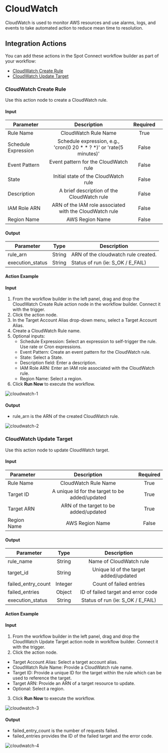 # CloudWatch 

CloudWatch is used to monitor AWS resources and use alarms, logs, and events to take automated action to reduce mean time to resolution.  

## Integration Actions  

You can add these actions in the Spot Connect workflow builder as part of your workflow: 

* [CloudWatch Create Rule](spot-connect/actions/cloudwatch?id=cloudwatch-create-rule) 
* [CloudWatch Update Target](spot-connect/actions/cloudwatch?id=cloudwatch-update-target) 

### CloudWatch Create Rule 

Use this action node to create a CloudWatch rule. 

#### Input

|       Parameter           |                                  Description                              |      Required  |   |
|---------------------------|:-------------------------------------------------------------------------:|:--------------:|---|
|      Rule Name            |     CloudWatch Rule Name                                                  |     True       |   |
|      Schedule Expression  |     Schedule expression, e.g., 'cron(0 20 * * ? *)' or 'rate(5 minutes)'  |     False      |   |
|      Event Pattern        |     Event pattern for the CloudWatch rule                                 |     False      |   |
|      State                |     Initial state of the CloudWatch rule                                  |     False      |   |
|      Description          |     A brief description of the CloudWatch rule                            |     False      |   |
|      IAM Role ARN         |     ARN of the IAM role associated with the CloudWatch rule               |     False      |   |
|      Region Name          |     AWS Region Name                                                       |     False      |   |

#### Output

| Parameter        | Type   | Description                         |
|------------------|--------|-------------------------------------|
| rule_arn         | String | ARN of the cloudwatch rule created. |
| execution_status | String | Status of run (ie: S_OK / E_FAIL)   |

#### Action Example 

#### Input

1. From the workflow builder in the left panel, drag and drop the CloudWatch Create Rule action node in the workflow builder. Connect it with the trigger.  
2. Click the action node.  
3. In the Target Account Alias drop-down menu, select a Target Account Alias. 
4. Create a CloudWatch Rule name.  
5. Optional inputs: 
    * Schedule Expression: Select an expression to self-trigger the rule. Use rate or Cron expressions.  
    * Event Pattern: Create an event pattern for the CloudWatch rule. 
    * State: Select a State. 
    * Description field: Enter a description. 
    * IAM Role ARN: Enter an IAM role associated with the CloudWatch rule. 
    * Region Name: Select a region. 
6. Click **Run Now** to execute the workflow.

![cloudwatch-1](https://github.com/spotinst/help/assets/106514736/b725b035-6a10-4a8c-967d-835319dc04dc)

#### Output

* rule_arn is the ARN of the created CloudWatch rule. 

![cloudwatch-2](https://github.com/spotinst/help/assets/106514736/d3e51e1f-e876-454c-84ec-936b61785d28)

### CloudWatch Update Target 

Use this action node to update CloudWatch target. 

#### Input

|       Parameter   |                       Description                   |      Required  |
|-------------------|:---------------------------------------------------:|:--------------:|
|      Rule Name    |     CloudWatch Rule Name                            |     True       |
|      Target ID    |     A unique Id for the target to be added/updated  |     True       |
|      Target ARN   |     ARN of the target to be added/updated           |     True       |
|      Region Name  |     AWS Region Name                                 |     False      |

#### Output

|       Parameter          |       Type   |                   Description              |
|--------------------------|:------------:|:------------------------------------------:|
|      rule_name           |     String   |     Name of CloudWatch rule                |
|      target_id           |     String   |     Unique Id of the target added/updated  |
|      failed_entry_count  |     Integer  |     Count of failed entries                |
|      failed_entries      |     Object   |     ID of failed target and error code     |
|      execution_status    |     String   |     Status of run (ie: S_OK / E_FAIL)      |

#### Action Example 

#### Input 

1. From the workflow builder in the left panel, drag and drop the CloudWatch Update Target action node in workflow builder. Connect it with the trigger.  
2. Click the action node.  
* Target Account Alias: Select a target account alias. 
* CloudWatch Rule Name: Provide a CloudWatch rule name. 
* Target ID: Provide a unique ID for the target within the rule which can be used to reference the target.  
* Target ARN: Provide an ARN of a target resource to update. 
* Optional: Select a region. 
3. Click **Run Now** to execute the workflow.

![cloudwatch-3](https://github.com/spotinst/help/assets/106514736/e39bc9b9-c120-46c9-a43a-d1cd690289e4)

#### Output

* failed_entry_count is the number of requests failed.
* failed_entries provides the ID of the failed target and the error code.

![cloudwatch-4](https://github.com/spotinst/help/assets/106514736/5995aa27-1cf2-4ba0-ab1f-7f4ae2050a99)

